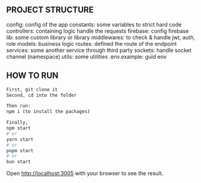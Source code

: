 ## PROJECT STRUCTURE

config: config of the app
constants: some variables to strict hard code
controllers: containing logic handle the requests
firebase: config firebase
lib: some custom library or library
middlewares: to check & handle jwt, auth, role
models: business logic
routes: defined the route of the endpoint
services: some another service through third party
sockets: handle socket channel (namespace)
utils: some utilities
.env.example: guid env


## HOW TO RUN
```bash
First, git clone it
Second, cd into the folder 

Then run:
npm i (to install the packages)

Finally,
npm start
# or
yarn start
# or
pnpm start
# or
bun start
```

Open [http://localhost:3005](http://localhost:3005) with your browser to see the result.
